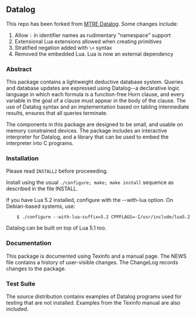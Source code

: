 ## Datalog

This repo has been forked from [MTRE Datalog](http://datalog.sourceforge.net/datalog.html). Some changes include:
1. Allow `:` in identifier names as rudimentary "namespace" support
2. Extensional Lua extensions allowed when creating primitives
3. Stratified negation added with `\+` syntax
4. Removed the embedded Lua. Lua is now an external dependency

### Abstract

This package contains a lightweight deductive database system.
Queries and database updates are expressed using Datalog--a
declarative logic language in which each formula is a function-free
Horn clause, and every variable in the goal of a clause must appear in
the body of the clause.  The use of Datalog syntax and an
implementation based on tabling intermediate results, ensures that all
queries terminate.

The components in this package are designed to be small, and usable on
memory constrained devices.  The package includes an interactive
interpreter for Datalog, and a library that can be used to embed the
interpreter into C programs.

### Installation

Please read `INSTALL2` before proceeeding.

Install using the usual `./configure; make; make install` sequence as
described in the file INSTALL.

If you have Lua 5.2 installed, configure with the --with-lua option.
On Debian-based systems, use:

```
    $ ./configure --with-lua-suffix=5.2 CPPFLAGS=-I/usr/include/lua5.2
```

Datalog can be built on top of Lua 5.1 too.

### Documentation

This package is documented using Texinfo and a manual page.  The NEWS
file contains a history of user-visible changes.  The ChangeLog
records changes to the package.

### Test Suite

The source distribution contains examples of Datalog programs used for
testing that are not installed.  Examples from the Texinfo manual are
also included.
